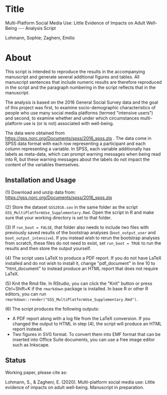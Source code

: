 # Title
Multi-Platform Social Media Use: Little Evidence of Impacts on Adult Well-Being --- Analysis Script

Lohmann, Sophie; Zagheni, Emilio

# About

This script is intended to reproduce the results in the accompanying manuscript and generate several additional figures and tables. All manuscript sentences that include numeric results are therefore reproduced in the script and the paragraph numbering in the script reflects that in the manuscript. 

The analysis is based on the 2016 General Social Survey data and the goal of this project was first, to examine socio-demographic characteristics of people who use many social media platforms (termed "intensive users") and second, to examine whether and under which circumstances multi-platform use is (or is not) associated with well-being.  

The data were obtained from https://gss.norc.org/Documents/spss/2016_spss.zip . The data come in SPSS data format with each row representing a participant and each column representing a variable. In SPSS, each variable additionally has labels as meta-data, which can prompt warning messages when being read into R, but these warning messages about the labels do not impact the content of the variables themselves.

## Installation and Usage

(1) Download and unzip data from: https://gss.norc.org/Documents/spss/2016_spss.zip 

(2) Store the dataset `GSS2016.sav` in the same folder as the script `GSS_MultiPlatformUse_Supplementary.Rmd`. Open the script in R and make sure that your working directory is set to that folder.

(3) If `run_boot = FALSE`, that folder also needs to include two files with previously saved results of the bootstrap analyses (`boot_output_user` and `boot_output_intensive`). If you instead wish to rerun the bootstrap analyses from scratch, these files do not need to exist, set `run_boot = TRUE` to run the results and then store the output yourself.

(4) The script uses LaTeX to produce a PDF report. If you do not have LaTeX installed and do not wish to install it, change "pdf_document" in line 10 to "html_document" to instead produce an HTML report that does not require LaTeX. 

(5) Knit the Rmd file. In RStudio, you can click the "Knit" button or press Ctrl+Shift+K if the `rmarkdown` package is installed. In base R or other R editors, you can run `rmarkdown::render("GSS_MultiPlatformUse_Supplementary.Rmd")`.

(6) The script produces the following outputs: 

- A PDF report along with a log file from the LaTeX conversion. If you changed the output to HTML in step (4), the script will produce an HTML report instead.
- Two figures in SVG format. To convert them into EMF format that can be inserted into Office Suite documents, you can use a free image editor such as Inkscape.

## Status

Working paper, please cite as:

Lohmann, S., & Zagheni, E. (2020). Multi-platform social media use: Little evidence of impacts on adult well-being. Manuscript in preparation.